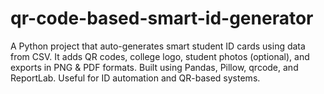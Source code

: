 # qr-code-based-smart-id-generator
A Python project that auto-generates smart student ID cards using data from CSV. It adds QR codes, college logo, student photos (optional), and exports in PNG &amp; PDF formats. Built using Pandas, Pillow, qrcode, and ReportLab. Useful for ID automation and QR-based systems.
